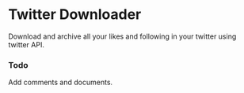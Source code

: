 # Twitter Downloader

Download and archive all your likes and following in your twitter using twitter API.

### Todo

Add comments and documents.